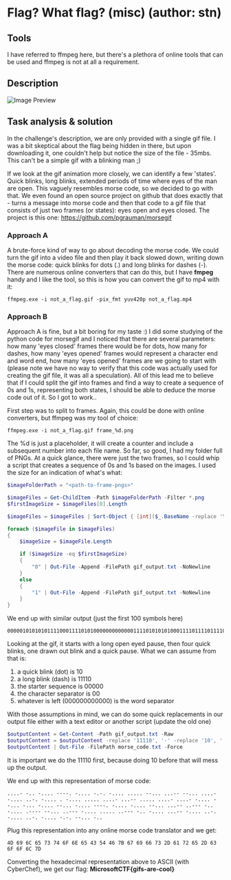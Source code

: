 # Flag? What flag? (misc) (author: stn)

## Tools

I have referred to ffmpeg here, but there's a plethora of online tools that can be used and ffmpeg is not at all a requirement.

## Description

![Image Preview](not_a_flag.gif)

## Task analysis & solution

In the challenge's description, we are only provided with a single gif file. I was a bit skeptical about the flag being hidden in there, but upon downloading it, one couldn't help but notice the size of the file - 35mbs. This can't be a simple gif with a blinking man ;) 

If we look at the gif animation more closely, we can identify a few 'states'. Quick blinks, long blinks, extended periods of time where eyes of the man are open. This vaguely resembles morse code, so we decided to go with that. We even found an open source project on github that does exactly that - turns a message into morse code and then that code to a gif file that consists of just two frames (or states): eyes open and eyes closed. The project is this one: https://github.com/pgrauman/morsegif

### Approach A

A brute-force kind of way to go about decoding the morse code. We could turn the gif into a video file and then play it back slowed down, writing down the morse code: quick blinks for dots (.) and long blinks for dashes (-). There are numerous online converters that can do this, but I have **fmpeg** handy and I like the tool, so this is how you can convert the gif to mp4 with it:

```shell
ffmpeg.exe -i not_a_flag.gif -pix_fmt yuv420p not_a_flag.mp4
```

### Approach B

Approach A is fine, but a bit boring for my taste :) I did some studying of the python code for morsegif and I noticed that there are several parameters: how many 'eyes closed' frames there would be for dots, how many for dashes, how many 'eyes opened' frames would represent a character end and word end, how many 'eyes opened' frames are we going to start with (please note we have no way to verify that this code was actually used for creating the gif file, it was all a speculation). All of this lead me to believe that if I could split the gif into frames and find a way to create a sequence of 0s and 1s, representing both states, I should be able to deduce the morse code out of it. So I got to work..

First step was to split to frames. Again, this could be done with online converters, but ffmpeg was my tool of choice:

```shell
ffmpeg.exe -i not_a_flag.gif frame_%d.png
```

The %d is just a placeholder, it will create a counter and include a subsequent number into each file name. So far, so good, I had my folder full of PNGs. At a quick glance, there were just the two frames, so I could whip a script that creates a sequence of 0s and 1s based on the images. I used the size for an indication of what's what:

```powershell
$imageFolderPath = "<path-to-frame-pngs>"

$imageFiles = Get-ChildItem -Path $imageFolderPath -Filter *.png
$firstImageSize = $imageFiles[0].Length

$imageFiles = $imageFiles | Sort-Object { [int]($_.BaseName -replace '\D') }

foreach ($imageFile in $imageFiles) 
{
    $imageSize = $imageFile.Length

    if ($imageSize -eq $firstImageSize) 
    {
        "0" | Out-File -Append -FilePath gif_output.txt -NoNewline
    }
    else
    {
        "1" | Out-File -Append -FilePath gif_output.txt -NoNewline
    }
}
```

We end up with similar output (just the first 100 symbols here)

```shell
0000010101010111100011110101000000000000011110101010100011110111101111011110100000000000001111010101...
```

Looking at the gif, it starts with a long open eyed pause, then four quick blinks, one drawn out blink and a quick pause. What we can assume from that is:
1. a quick blink (dot) is 10
2. a long blink (dash) is 11110
3. the starter sequence is 00000
4. the character separator is 00
5. whatever is left (000000000000) is the word separator

With those assumptions in mind, we can do some quick replacements in our output file either with a text editor or another script (update the old one)

```powershell
$outputContent = Get-Content -Path gif_output.txt -Raw
$outputContent = $outputContent -replace '11110', '-' -replace '10', '.' -replace '00000', '' -replace '00', ' ' -replace '000000000000', '  '
$outputContent | Out-File -FilePath morse_code.txt -Force
```

It is important we do the 11110 first, because doing 10 before that will mess up the output.

We end up with this representation of morse code:

```shell
....- -.. -.... ----. -.... -.-. -.... ..... --... ...-- --... ....- -.... ..-. -.... . -.... ..... ....- ...-- ..... ....- ....- -.... --... -... -.... --... -.... ----. -.... -.... --... ...-- ..--- -.. -.... .---- --... ..--- -.... ..... ..--- -.. -.... ...-- -.... ..-. -.... ..-. -.... -.-. --... -.. 
```

Plug this representation into any online morse code translator and we get:

```shell
4D 69 6C 65 73 74 6F 6E 65 43 54 46 7B 67 69 66 73 2D 61 72 65 2D 63 6F 6F 6C 7D
```

Converting the hexadecimal representation above to ASCII (with CyberChef), we get our flag: **MicrosoftCTF{gifs-are-cool}**